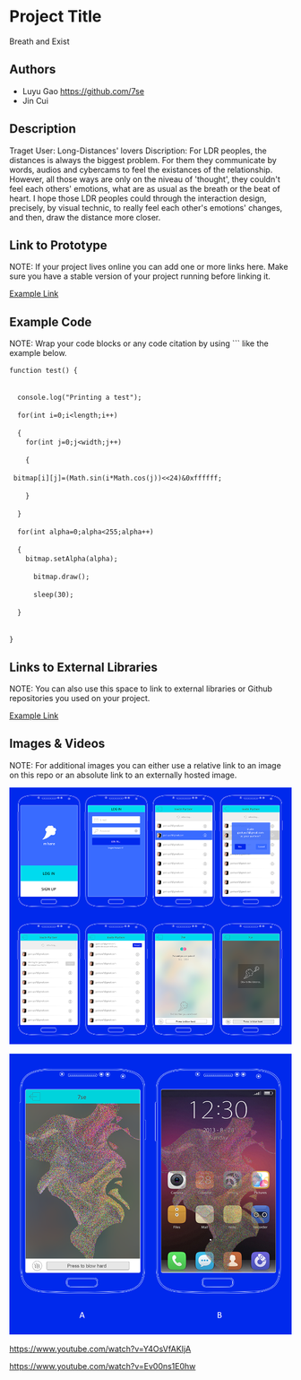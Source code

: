 # Project Title
Breath and Exist

## Authors

- Luyu Gao https://github.com/7se
- Jin Cui


## Description


Traget User: Long-Distances' lovers
Discription: For LDR peoples, the distances is always the biggest problem. For them they communicate by words, audios and cybercams to feel the existances of the relationship. However, all those ways are only on the niveau of 'thought', they couldn't feel each others' emotions, what are as usual as the breath or the beat of heart. I hope those LDR peoples could through the interaction design, precisely, by visual technic, to really feel each other's emotions' changes, and then, draw the distance more closer. 


## Link to Prototype
NOTE: If your project lives online you can add one or more links here. Make sure you have a stable version of your project running before linking it.

[Example Link](http://www.google.com "Example Link")

## Example Code
NOTE: Wrap your code blocks or any code citation by using ``` like the example below.
``` 
function test() {


  console.log("Printing a test");

  for(int i=0;i<length;i++)

  {
    for(int j=0;j<width;j++)

    {
     
 bitmap[i][j]=(Math.sin(i*Math.cos(j))<<24)&0xffffff;

    }

  }

  for(int alpha=0;alpha<255;alpha++)

  {
    bitmap.setAlpha(alpha);

      bitmap.draw();
  
      sleep(30);

  }


}

```
## Links to External Libraries
 NOTE: You can also use this space to link to external libraries or Github repositories you used on your project.

[Example Link](http://www.google.com "Example Link")

## Images & Videos
NOTE: For additional images you can either use a relative link to an image on this repo or an absolute link to an externally hosted image.

![Example Image](project_images/3p1.png?raw=true "Example Image")

![Example Image](project_images/4p2.png?raw=true "Example Image")

https://www.youtube.com/watch?v=Y4OsVfAKIjA

https://www.youtube.com/watch?v=Ev00ns1E0hw
